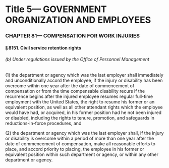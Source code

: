
# Title 5— GOVERNMENT ORGANIZATION AND EMPLOYEES
### CHAPTER 81— COMPENSATION FOR WORK INJURIES
#### § 8151. Civil service retention rights
###### (b) Under regulations issued by the Office of Personnel Management

(1) the department or agency which was the last employer shall immediately and unconditionally accord the employee, if the injury or disability has been overcome within one year after the date of commencement of compensation or from the time compensable disability recurs if the recurrence begins after the injured employee resumes regular full-time employment with the United States, the right to resume his former or an equivalent position, as well as all other attendant rights which the employee would have had, or acquired, in his former position had he not been injured or disabled, including the rights to tenure, promotion, and safeguards in reductions-in-force procedures, and

(2) the department or agency which was the last employer shall, if the injury or disability is overcome within a period of more than one year after the date of commencement of compensation, make all reasonable efforts to place, and accord priority to placing, the employee in his former or equivalent position within such department or agency, or within any other department or agency.
